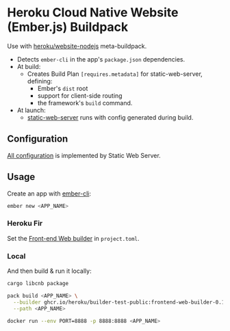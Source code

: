 # Heroku Cloud Native Website (Ember.js) Buildpack

Use with [heroku/website-nodejs](../../meta-buildpacks/website-nodejs/) meta-buildpack.

* Detects `ember-cli` in the app's `package.json` dependencies.
* At build:
  * Creates Build Plan `[requires.metadata]` for static-web-server, defining:
    * Ember's `dist` root
    * support for client-side routing
    * the framework's `build` command.
* At launch:
  * [static-web-server](../../buildpacks/static-web-server/README.md) runs with config generated during build.

## Configuration

[All configuration](../../buildpacks/static-web-server/README.md#configuration) is implemented by Static Web Server.

## Usage

Create an app with [ember-cli](https://cli.emberjs.com/release/basic-use/):

```bash
ember new <APP_NAME>
```

### Heroku Fir

Set the [Front-end Web builder](../../builder/README.md) in `project.toml`.

### Local

And then build & run it locally:

```bash
cargo libcnb package

pack build <APP_NAME> \
  --builder ghcr.io/heroku/builder-test-public:frontend-web-builder-0.1.1_linux-arm64 \
  --path <APP_NAME>

docker run --env PORT=8888 -p 8888:8888 <APP_NAME>
```
